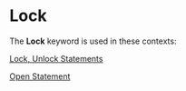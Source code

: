 
# Lock <keyword>

The  **Lock** keyword is used in these contexts:

[Lock, Unlock Statements](83bef5d8-55f9-10cf-5092-66b21529aa43.md)

[Open Statement](359a24b9-6dbb-3648-0ce4-98ec38441ccf.md)

